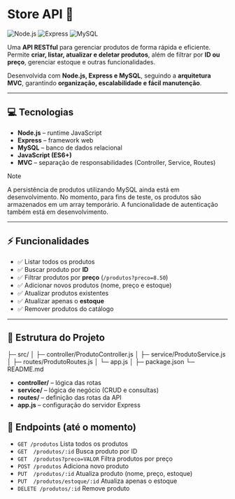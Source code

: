# Store API 🚀

![Node.js](https://img.shields.io/badge/Node.js-339933?style=for-the-badge&logo=node.js&logoColor=white)
![Express](https://img.shields.io/badge/Express-000000?style=for-the-badge&logo=express&logoColor=white)
![MySQL](https://img.shields.io/badge/MySQL-4479A1?style=for-the-badge&logo=mysql&logoColor=white)

Uma **API RESTful** para gerenciar produtos de forma rápida e eficiente.  
Permite **criar, listar, atualizar e deletar produtos**, além de filtrar por **ID ou preço**, gerenciar estoque e outras funcionalidades.

Desenvolvida com **Node.js, Express e MySQL**, seguindo a **arquitetura MVC**, garantindo **organização, escalabilidade e fácil manutenção**.

---

## 💻 Tecnologias

- **Node.js** – runtime JavaScript
- **Express** – framework web
- **MySQL** – banco de dados relacional
- **JavaScript (ES6+)**
- **MVC** – separação de responsabilidades (Controller, Service, Routes)


> [!NOTE]
> A persistência de produtos utilizando MySQL ainda está em desenvolvimento.
>No momento, para fins de teste, os produtos são armazenados em um array temporário.
>A funcionalidade de autenticação também está em desenvolvimento.

---

## ⚡ Funcionalidades

- ✅ Listar todos os produtos  
- ✅ Buscar produto por **ID**  
- ✅ Filtrar produtos por **preço** (`/produtos?preco=8.50`)  
- ✅ Adicionar novos produtos (nome, preço e estoque)  
- ✅ Atualizar produtos existentes  
- ✅ Atualizar apenas o **estoque**  
- ✅ Remover produtos do catálogo  

---

## 📂 Estrutura do Projeto

├─ src/
│ ├─ controller/ProdutoController.js
│ ├─ service/ProdutoService.js
│ ├─ routes/ProdutoRoutes.js
│ └─ app.js
│
├─ package.json
└─ README.md

- **controller/** – lógica das rotas  
- **service/** – lógica de negócio (CRUD e consultas)  
- **routes/** – definição das rotas da API  
- **app.js** – configuração do servidor Express  

## 🔗 Endpoints (até o momento)

- `GET /produtos`	Lista todos os produtos
- `GET	/produtos/:id`	Busca produto por ID
- `GET	/produtos?preco=VALOR`	Filtra produtos por preço
- `POST	/produtos`	Adiciona novo produto
- `PUT	/produtos/:id`	Atualiza produto (nome, preço, estoque)
- `PUT	/produtos/estoque/:id`	Atualiza apenas o estoque
- `DELETE /produtos/:id`	Remove produto


